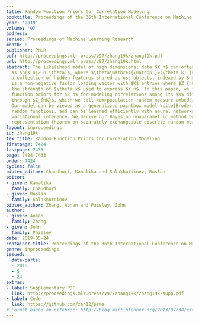 ```yaml
---
title: Random Function Priors for Correlation Modeling
booktitle: Proceedings of the 36th International Conference on Machine Learning
year: '2019'
volume: '97'
address: 
series: Proceedings of Machine Learning Research
month: 0
publisher: PMLR
pdf: http://proceedings.mlr.press/v97/zhang19k/zhang19k.pdf
url: http://proceedings.mlr.press/v97/zhang19k.html
abstract: The likelihood model of high dimensional data $X_n$ can often be expressed
  as $p(X_n|Z_n,\theta)$, where $\theta\mathrel{\mathop:}=(\theta_k)_{k\in[K]}$ is
  a collection of hidden features shared across objects, indexed by $n$, and $Z_n$
  is a non-negative factor loading vector with $K$ entries where $Z_{nk}$ indicates
  the strength of $\theta_k$ used to express $X_n$. In this paper, we introduce random
  function priors for $Z_n$ for modeling correlations among its $K$ dimensions $Z_{n1}$
  through $Z_{nK}$, which we call <em>population random measure embedding</em> (PRME).
  Our model can be viewed as a generalized paintbox model \cite{Broderick13} using
  random functions, and can be learned efficiently with neural networks via amortized
  variational inference. We derive our Bayesian nonparametric method by applying a
  representation theorem on separately exchangeable discrete random measures.
layout: inproceedings
id: zhang19k
tex_title: Random Function Priors for Correlation Modeling
firstpage: 7424
lastpage: 7433
page: 7424-7433
order: 7424
cycles: false
bibtex_editor: Chaudhuri, Kamalika and Salakhutdinov, Ruslan
editor:
- given: Kamalika
  family: Chaudhuri
- given: Ruslan
  family: Salakhutdinov
bibtex_author: Zhang, Aonan and Paisley, John
author:
- given: Aonan
  family: Zhang
- given: John
  family: Paisley
date: 2019-05-24
container-title: Proceedings of the 36th International Conference on Machine Learning
genre: inproceedings
issued:
  date-parts:
  - 2019
  - 5
  - 24
extras:
- label: Supplementary PDF
  link: http://proceedings.mlr.press/v97/zhang19k/zhang19k-supp.pdf
- label: Code
  link: https://github.com/zan12/prme
# Format based on citeproc: http://blog.martinfenner.org/2013/07/30/citeproc-yaml-for-bibliographies/
---
```

